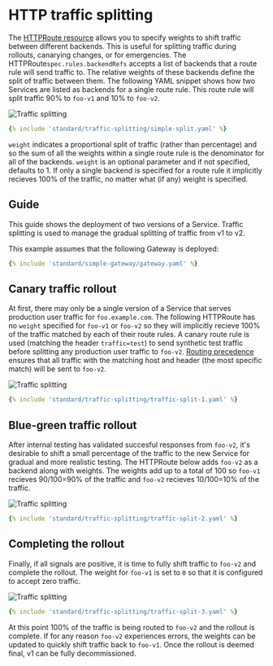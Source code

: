 # HTTP traffic splitting

The [HTTPRoute resource](/api-types/httproute) allows you to specify 
weights to shift traffic between different backends. This is useful for 
splitting traffic during rollouts, canarying changes, or for emergencies. 
The HTTPRoute`spec.rules.backendRefs` accepts a list of backends that a route 
rule will send traffic to. The relative weights of these backends define 
the split of traffic between them. The following YAML snippet shows how two 
Services are listed as backends for a single route rule. This route rule 
will split traffic 90% to `foo-v1` and 10% to `foo-v2`.

![Traffic splitting](/images/simple-split.png)

```yaml
{% include 'standard/traffic-splitting/simple-split.yaml' %}
```

`weight` indicates a proportional split of traffic (rather than percentage)
and so the sum of all the weights within a single route rule is the
denominator for all of the backends. `weight` is an optional parameter and if
not specified, defaults to 1. If only a single backend is specified for a
route rule it implicitly recieves 100% of the traffic, no matter what (if any)
weight is specified.

## Guide

This guide shows the deployment of two versions of a Service. Traffic splitting
is used to manage the gradual splitting of traffic from v1 to v2.

This example assumes that the following Gateway is deployed:

```yaml 
{% include 'standard/simple-gateway/gateway.yaml' %}
```

## Canary traffic rollout

At first, there may only be a single version of a Service that serves
production user traffic for `foo.example.com`. The following HTTPRoute has no
`weight` specified for `foo-v1`  or `foo-v2` so they will implicitly
recieve 100% of the traffic matched by each of their route rules. A canary
route rule is used (matching the header `traffic=test`) to send synthetic test
traffic before splitting any production user traffic to `foo-v2`.
[Routing precedence](/references/spec/#gateway.networking.k8s.io/v1beta1.HTTPRouteRule)
ensures that all traffic with the matching host and header 
(the most specific match) will be sent to `foo-v2`.

![Traffic splitting](/images/traffic-splitting-1.png)


```yaml
{% include 'standard/traffic-splitting/traffic-split-1.yaml' %}
```

## Blue-green traffic rollout

After internal testing has validated succesful responses from `foo-v2`,
it's desirable to shift a small percentage of the traffic to the new Service
for gradual and more realistic testing. The HTTPRoute below adds `foo-v2`
as a backend along with weights. The weights add up to a total of 100 so
`foo-v1` recieves 90/100=90% of the traffic and `foo-v2` recieves
10/100=10% of the traffic.

![Traffic splitting](/images/traffic-splitting-2.png)


```yaml
{% include 'standard/traffic-splitting/traffic-split-2.yaml' %}
```

## Completing the rollout

Finally, if all signals are positive, it is time to fully shift traffic to
`foo-v2` and complete the rollout. The weight for `foo-v1` is set to
`0` so that it is configured to accept zero traffic. 

![Traffic splitting](/images/traffic-splitting-3.png)


```yaml
{% include 'standard/traffic-splitting/traffic-split-3.yaml' %}
```

At this point 100% of the traffic is being routed to `foo-v2` and the
rollout is complete. If for any reason `foo-v2` experiences errors, the
weights can be updated to quickly shift traffic back to `foo-v1`. Once
the rollout is deemed final, v1 can be fully decommissioned.
